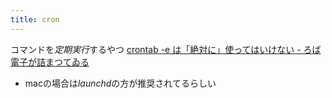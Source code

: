 ```yaml
---
title: cron
---
```


コマンドを*定期実行*するやつ
[crontab -e は「絶対に」使ってはいけない - ろば電子が詰まつてゐる](https://ozuma.hatenablog.jp/entry/20120711/1342014448)

* macの場合は*launchd*の方が推奨されてるらしい
